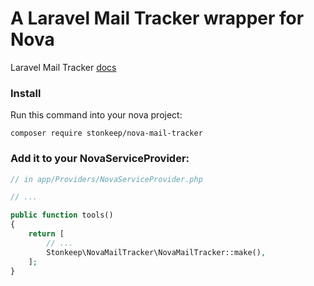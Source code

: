 # A Laravel Mail Tracker wrapper for Nova 

Laravel Mail Tracker [docs](https://github.com/jdavidbakr/mail-tracker)

### Install

Run this command into your nova project:

`composer require stonkeep/nova-mail-tracker`

### Add it to your NovaServiceProvider:

```php
// in app/Providers/NovaServiceProvider.php

// ...

public function tools()
{
    return [
        // ...
        Stonkeep\NovaMailTracker\NovaMailTracker::make(),
    ];
}
```